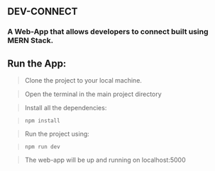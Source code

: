 ## DEV-CONNECT

### A Web-App that allows developers to connect built using MERN Stack.

## Run the App:

> Clone the project to your local machine.

> Open the terminal in the main project directory

> Install all the dependencies:

> `npm install`

> Run the project using:

> `npm run dev`

> The web-app will be up and running on localhost:5000

